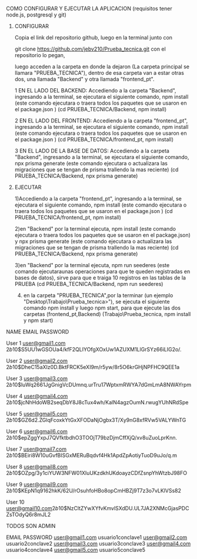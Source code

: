 COMO CONFIGURAR Y EJECUTAR LA APLICACION
(requisitos tener node.js, postgresql y git)

1) CONFIGURAR

    Copia el link del repositorio github, luego en la terminal junto con 
    
    git clone https://github.com/jebv210/Prueba_tecnica.git con el repositorio lo pegan,

    luego acceden a la carpeta en donde la dejaron (La carpeta principal se llamara "PRUEBA_TECNICA"), 
    dentro de esa carpeta van a estar otras dos, una llamada "Backend" y otra llamada "frontend_pt".

    1 EN EL LADO DEL BACKEND: Accediendo a la carpeta "Backend", ingresando a la terminal, se ejecutara 
                            el siguiente comando, npm install (este comando ejecutara o traera todos los paquetes que se usaron en el package.json ) 
                            (cd PRUEBA_TECNICA/Backend, npm install)

    2 EN EL LADO DEL FRONTEND: Accediendo a la carpeta "frontend_pt", ingresando a la terminal, se ejecutara 
                            el siguiente comando, npm install (este comando ejecutara o traera todos los paquetes que se usaron en el package.json ) 
                            (cd PRUEBA_TECNICA/frontend_pt, npm install)

    3 EN EL LADO DE LA BASE DE DATOS: Accediendo a la carpeta "Backend", ingresando a la terminal, se ejecutara 
                            el siguiente comando, npx prisma generate (este comando ejecutara o actualizara las migraciones que se tengan de prisma trallendo la mas reciente) 
                            (cd PRUEBA_TECNICA/Backend, npx prisma generate)

2) EJECUTAR 

    1)Accediendo a la carpeta "frontend_pt", ingresando a la terminal, se ejecutara 
    el siguiente comando, npm install (este comando ejecutara o traera todos los paquetes que se usaron en el package.json )
    (cd PRUEBA_TECNICA/frontend_pt, npm install)

    2)en "Backend" por la terminal ejecuta, npm install (este comando ejecutara o traera todos los paquetes que se usaron en el package.json) y npx prisma generate (este comando ejecutara o actualizara las migraciones que se tengan de prisma trallendo la mas reciente)
    (cd PRUEBA_TECNICA/Backend, npx prisma generate)

    3)en "Backend" por la terminal ejecuta, npm run seederes (este comando ejecutaraunas operaciones para que te queden registradas en bases de datos), sirve para que e traiga 10 registros en las tablas de la PRUEBA
    (cd PRUEBA_TECNICA/Backend, npm run seederes)

    4) en la carpeta "PRUEBA_TECNICA",por la terminar (un ejemplo "Desktop\Trabajo\Prueba_tecnica>"), se ejecuta el siguiente comando npm install y luego npm start, para que ejecute las dos carpetas (frontend_pt,Backend) 
    (Trabajo\Prueba_tecnica, npm install y npm start)

NAME      EMAIL                      PASSWORD

User 1	user@gmail1.com	$2b$10$S5UU1wGSOUa4/kfF2QLIYOfgXOxUw1AZUXM1LlGrSYz66iLIG2o/.

User 2	user@gmail2.com	$2b$10$DheC15aXIz0D.BktFRCK5eXI9m/r5yw/8r5O6krGHjNPFHC9QEE1a

User 3	user@gmail3.com	$2b$10$luWq2661JgGnigVcDUmnq.urTru17WptxmRWYA7dGmLmA8NWAYrpm

User 4	user@gmail4.com	$2b$10$jcNhHdoWB2seqDbY8J8cTux4wh/KalN4agzOumN.rwugYUhNRdSpe

User 5	user@gmail5.com	$2b$10$GZ6d2.ZGlqFcoxkYtGxXFODaNjOgbx3T/Xy9nG8xfRVw5VALYWnTG

User 6	user@gmail6.com	$2b$10$epZggYxpJ7QVfktbdhO3TOOjT79bzDjmCffXjQ/xv8uZuoLprKnn.

User 7	user@gmail7.com	$2b$10$BEiri8W10uGvfBISGxMERuBqdvf4Hk1ApdZpAotiyTuoD9uJo/q.m

User 8	user@gmail8.com	$2b$10$OZpg/3y1ciYUW3NFW01XIuUKzdkhUKdoayzCDfZsnpYhWtzbJ98FO

User 9	user@gmail9.com	$2b$10$KEpN1q9162hkK/62U/rOsuhfoHBo8opCmHBZj9T7z3o7vLKlVSs82

User 10	user@gmail10.com$2b$10$NzCltZYwXYfvKmvlSXdDU.UL7JA2XNMcGjasPDCZsTOdyQ6r8mJL2

TODOS SON ADMIN

   EMAIL            PASSWORD 
user@gmail1.com usuario1conclave1
user@gmail2.com usuario2conclave2
user@gmail3.com usuario3conclave3
user@gmail4.com usuario4conclave4
user@gmail5.com usuario5conclave5
